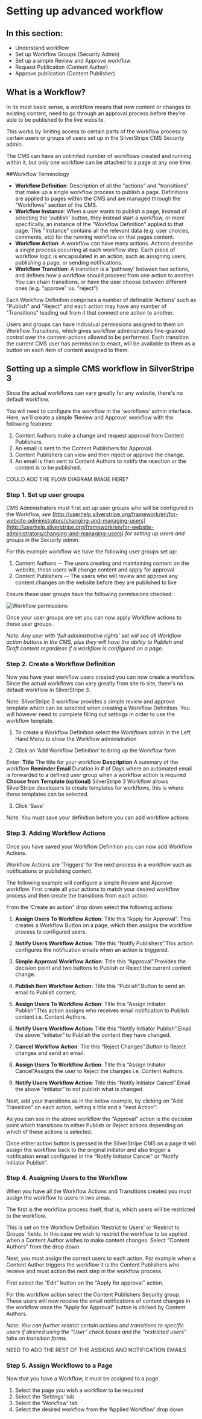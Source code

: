 <!--
title: Changing & managing users
pagenumber: 1
-->

# Setting up advanced workflow

## In this section:
- Understand workflow
- Set up Workflow Groups (Security Admin)
- Set up a simple Review and Approve workflow
- Request Publication (Content Author)
- Approve publication (Content Publisher)

## What is a Workflow?

In its most basic sense, a workflow means that new content or changes to existing content, need to go through an approval process before they're able to be published to the live website.

This works by limiting access to certain parts of the workflow process to certain users or groups of users set up in the SilverStripe CMS Security admin.

The CMS can have an unlimited number of workflows created and running within it, but only one workflow can be attached to a page at any one time.

##Workflow Terminology
- **Workflow Definition**: Description of all the "actions" and "transitions" that make up a single workflow process to publish a page. Definitions are applied to pages within the CMS and are managed through the "Workflows" section of the CMS.
- **Workflow Instance**: When a user wants to publish a page, instead of selecting the 'publish' button, they instead start a workflow, or more specifically, an instance of the "Workflow Definition" applied to that page. This "Instance" contains all the relevant data (e.g. user choices, comments, etc) for the running workflow on that pages content.
- **Workflow Action**: A workflow can have many actions. Actions describe a single process occurring at each workflow step. Each piece of workflow logic is encapsulated in an action, such as assigning users, publishing a page, or sending notifications.
- **Workflow Transition**: A transition is a 'pathway' between two actions, and defines how a workflow should proceed from one action to another. You can chain transitions, or have the user choose between different ones (e.g. "approve" vs. "reject")

Each Workflow Definition comprises a number of definable ‘Actions’ such as "Publish" and "Reject" and each action may have any number of "Transitions" leading out from it that connect one action to another.

Users and groups can have individual permissions assigned to them on Workflow Transitions, which gives workflow administrators fine-grained control over the content-actions allowed to be performed. Each transition the current CMS user has permission to enact, will be available to them as a button on each item of content assigned to them.

## Setting up a simple CMS workflow in SilverStripe 3

Since the actual workflows can vary greatly for any website, there's no default workflow. 

You will need to configure the workflow in the ‘workflows’ admin interface. Here, we'll create a simple ‘Review and Approve’ workflow with the following features:

1. Content Authors make a change and request approval from Content Publishers.
1. An email is sent to the Content Publishers for Approval.
1. Content Publishers can view and then reject or approve the change.
1. An email is then sent to Content Authors to notify the rejection or the content is to be published.

COULD ADD THE FLOW DIAGRAM IMAGE HERE?

### **Step 1. Set up user groups**

CMS Administrators must first set up user groups who will be configured in the Workflow, _see_ [http://userhelp.silverstripe.org/framework/en/for-website-administrators/changing-and-managing-users](http://userhelp.silverstripe.org/framework/en/for-website-administrators/changing-and-managing-users) _for setting up users and groups in the Secuirty admin_. 

For this example workflow we have the following user groups set up: 
1. Content Authors
-- The users creating and maintaining content on the website, these users will change content and apply for approval
1. Content Publishers
-- The users who will review and approve any content changes on the website before they are published to live

Ensure these user groups have the following permissions checked:

![Workflow permissions](_images/workflow-checked-permissions.png)


Once your user groups are set you can now apply Workflow actions to these user groups. 

_Note: Any user with ‘full administrative rights’ set will see all Workflow action buttons in the CMS, plus they will have the ability to Publish and Draft content regardless if a workflow is configured_ _on a page._

### **Step 2. Create a Workflow Definition**

Now you have your workflow users created you can now create a workflow. Since the actual workflows can vary greatly from site to site, there's no default workflow in SilverStripe 3.

Note: SilverStripe 3 workflow provides a simple review and approve template which can be selected when creating a Workflow Definition. You will however need to complete filling out settings in order to use the workflow template.

1. To create a Workflow Definition select the _Workflows_ admin in the Left Hand Menu to show the Workflow administration



2. Click on ‘Add Workflow Definition’ to bring up the Workflow form


Enter:
**Title**
The title for your workflow
**Description**
A summary of the workflow
**Reminder Email**
Duration in # of Days where an automated email is forwarded to a defined user group when a workflow action is required
**Choose from Template (optional)**
SilverStripe 3 Workflow allows SilverStripe developers to create templates for workflows, this is where these templates can be selected. 

3. Click ‘Save’ 

Note: You must save your definition before you can add workflow actions

### **Step 3. Adding Workflow Actions**

Once you have saved your Workflow Definition you can now add Workflow Actions. 

Workflow Actions are ‘Triggers’ for the next process in a workflow such as notifications or publishing content. 

The following example will configure a simple Review and Approve workflow. First create all your actions to match your desired workflow process and then create the transitions from each action.





From the ‘Create an action” drop down select the following actions:

1. **Assign Users To Workflow Action**: Title this “Apply for Approval”.
This creates a Workflow Button on a page, which then assigns the workflow process to configured users.
1. **Notify Users Workflow Action**: Title this “Notify Publishers”.This action configures the notification emails when an action is triggered. 

1. **Simple Approval Workflow Action**: Title this “Approval”.Provides the decision point and two buttons to Publish or Reject the current content change.

1. **Publish Item Workflow Action:** Title this “Publish”.Button to send an email to Publish content.

1. **Assign Users To Workflow Action**: Title this “Assign Initiator Publish”.This action assigns who receives email notification to Publish content i.e. Content Authors.

1. **Notify Users Workflow Action:** Title this “Notify Initiator Publish”.Email the above “initiator” to Publish the content they have changed.

1. **Cancel Workflow Action**: Tile this “Reject Changes”.Button to Reject changes and send an email.

1. **Assign Users To Workflow Action**: Title this “Assign Initiator Cancel”Assigns the user to Reject the changes i.e. Content Authors.

1. **Notify Users Workflow Action**: Title this “Notify Initiator Cancel”.Email the above “initiator” to not publish what is changed. 


Next, add your transitions as in the below example, by clicking on “Add Transition” on each action, setting a title and a "next Action":


As you can see in the above workflow the “Approval” action is the decision point which transitions to either Publish or Reject actions depending on which of these actions is selected.

Once either action button is pressed in the SilverStripe CMS on a page it will assign the workflow back to the original initiator and also trigger a notification email configured in the “Notify Initiator Cancel” or “Notify Initiator Publish”.

### **Step 4. Assigning Users to the Workflow**

When you have all the Workflow Actions and Transitions created you must assign the workflow to users in two areas.

The first is the workflow process itself, that is, which users will be restricted to the workflow. 

This is set on the Workflow Definition ‘Restrict to Users’ or ‘Restrict to Groups’ fields. In this case we wish to restrict the workflow to be applied when a Content Author wishes to make content changes. Select "Content Authors" from the drop down.




Next, you must assign the correct users to each action. For example when a Content Author triggers the workflow it is the Content Publishers who receive and must action the next step in the workflow process. 








First select the “Edit” button on the "Apply for approval" action.



For this workflow action select the Content Publishers Security group. These users will now receive the email notifications of content changes in the workflow once the “Apply for Approval” button is clicked by Content Authors.

_Note: You can further restrict certain actions and transitions to specific users if desired using the “User” check boxes and the “restricted users” tabs on transition forms._


NEED TO ADD THE REST OF THE ASSIGNS AND NOTIFICATION EMAILS

### **Step 5. Assign Workflows to a Page**

Now that you have a Workflow, it must be assigned to a page. 

1. Select the page you wish a workflow to be required
2. Select the ‘Settings’ tab 
3. Select the ‘Workflow’ tab
4. Select the desired workflow from the ‘Applied Workflow’ drop down